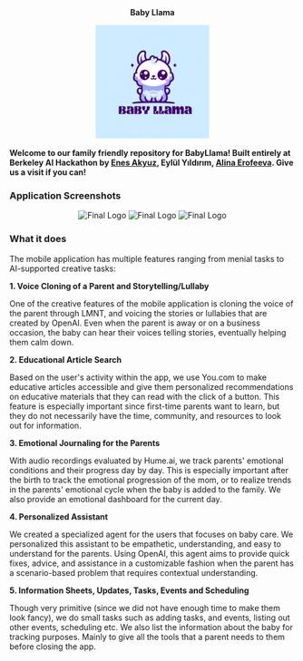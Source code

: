 <div align="center">
  <b>Baby Llama</b>
</div>

<p align="center">
  <img src="FINAL%20LOGO.png" alt="Final Logo" width="200">
</p>

**Welcome to our family friendly repository for BabyLlama! Built entirely at Berkeley AI Hackathon by [Enes Akyuz](https://github.com/EnesAkyuz), Eylül Yıldırım, [Alina Erofeeva](https://github.com/alinaerf). Give us a visit if you can!**

### Application Screenshots
<p align="center">
    <img src="https://github.com/EnesAkyuz/BabyLlama/assets/90750587/b2c36034-fbc8-4ae3-a9a4-339855a81bbb" alt="Final Logo" width="200">
    <img src="https://github.com/EnesAkyuz/BabyLlama/assets/90750587/3dc833a6-ff95-4150-b32d-53a6181e48ce" alt="Final Logo" width="200">
    <img src="https://github.com/EnesAkyuz/BabyLlama/assets/90750587/b98967b0-e9e5-4564-8061-0e141f3d0f79" alt="Final Logo" width="200">
</p>


### What it does
The mobile application has multiple features ranging from menial tasks to AI-supported creative tasks:

**1. Voice Cloning of a Parent and Storytelling/Lullaby**

One of the creative features of the mobile application is cloning the voice of the parent through LMNT, and voicing the stories or lullabies that are created by OpenAI. Even when the parent is away or on a business occasion, the baby can hear their voices telling stories, eventually helping them calm down.

**2. Educational Article Search**

Based on the user's activity within the app, we use You.com to make educative articles accessible and give them personalized recommendations on educative materials that they can read with the click of a button. This feature is especially important since first-time parents want to learn, but they do not necessarily have the time, community, and resources to look out for information. 

**3. Emotional Journaling for the Parents**

With audio recordings evaluated by Hume.ai, we track parents' emotional conditions and their progress day by day. This is especially important after the birth to track the emotional progression of the mom, or to realize trends in the parents' emotional cycle when the baby is added to the family. We also provide an emotional dashboard for the current day.

**4. Personalized Assistant**

We created a specialized agent for the users that focuses on baby care. We personalized this assistant to be empathetic, understanding, and easy to understand for the parents. Using OpenAI, this agent aims to provide quick fixes, advice, and assistance in a customizable fashion when the parent has a scenario-based problem that requires contextual understanding.

**5. Information Sheets, Updates, Tasks, Events and Scheduling**

Though very primitive (since we did not have enough time to make them look fancy), we do small tasks such as adding tasks, and events, listing out other events, scheduling etc. We also list the information about the baby for tracking purposes. Mainly to give all the tools that a parent needs to them before closing the app.
